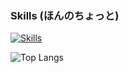 
### Skills (ほんのちょっと)
[![Skills](https://skillicons.dev/icons?i=c,cmake,cpp,cs,css,docker,dotnet,electron,git,github,godot,gradle,html,haxe,haxeflixel,java,js,linux,md,mysql,nginx,nodejs,npm,php,pinia,powershell,py,raspberrypi,react,sqlite,sass,ts,ubuntu,unity,unreal,vite,vue,webpack,bash,express,fastapi,nextjs,yarn)](https://skillicons.dev)

![Top Langs](https://github-readme-stats.vercel.app/api/top-langs/?username=fhrk-78&langs_count=18&layout=compact&theme=transparent&locale=ja)
